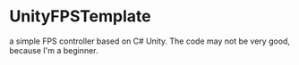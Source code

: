 # UnityFPSTemplate
a simple FPS controller based on C# Unity. The code may not be very good, because I'm a beginner.
